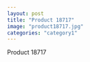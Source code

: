 ```yaml
---
layout: post
title: "Product 18717"
image: "product18717.jpg"
categories: "category1"
---
```

Product 18717

